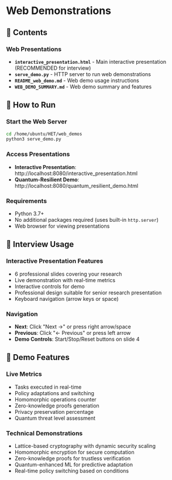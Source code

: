 # Web Demonstrations


## 📁 Contents

### Web Presentations
- **`interactive_presentation.html`** - Main interactive presentation (RECOMMENDED for interview)
- **`serve_demo.py`** - HTTP server to run web demonstrations
- **`README_web_demo.md`** - Web demo usage instructions
- **`WEB_DEMO_SUMMARY.md`** - Web demo summary and features

## 🚀 How to Run

### Start the Web Server
```bash
cd /home/ubuntu/HET/web_demos
python3 serve_demo.py
```

### Access Presentations
- **Interactive Presentation**: http://localhost:8080/interactive_presentation.html
- **Quantum-Resilient Demo**: http://localhost:8080/quantum_resilient_demo.html

### Requirements
- Python 3.7+
- No additional packages required (uses built-in `http.server`)
- Web browser for viewing presentations

## 🎤 Interview Usage

### Interactive Presentation Features
- 6 professional slides covering your research
- Live demonstration with real-time metrics
- Interactive controls for demo
- Professional design suitable for senior research presentation
- Keyboard navigation (arrow keys or space)

### Navigation
- **Next**: Click "Next →" or press right arrow/space
- **Previous**: Click "← Previous" or press left arrow
- **Demo Controls**: Start/Stop/Reset buttons on slide 4

## 🔬 Demo Features

### Live Metrics
- Tasks executed in real-time
- Policy adaptations and switching
- Homomorphic operations counter
- Zero-knowledge proofs generation
- Privacy preservation percentage
- Quantum threat level assessment

### Technical Demonstrations
- Lattice-based cryptography with dynamic security scaling
- Homomorphic encryption for secure computation
- Zero-knowledge proofs for trustless verification
- Quantum-enhanced ML for predictive adaptation
- Real-time policy switching based on conditions

